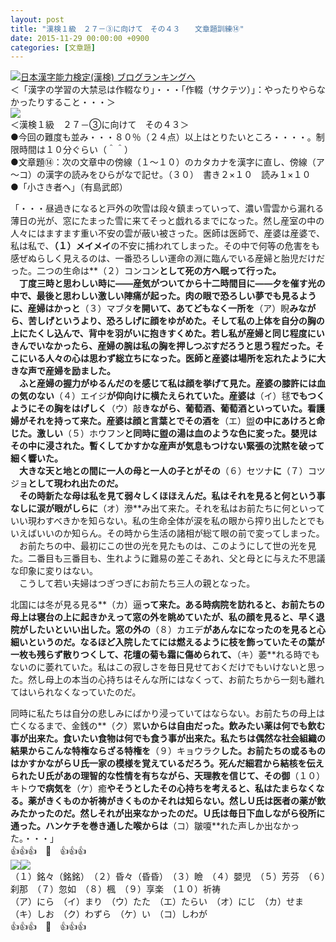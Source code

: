 ```yaml
---
layout: post
title: "漢検１級　２７－③に向けて　その４３　　文章題訓練⑭"
date: 2015-11-29 00:00:00 +0900
categories: [文章題]
---
```


[![](/syuusyuu9701/assets/images/漢検１級-２７－③に向けて-その４３-文章題訓練⑭-br_c_3028_1.gif)](http://blog.with2.net/link.php?1659096:3028 "日本漢字能力検定(漢検) ブログランキングへ")[日本漢字能力検定(漢検) ブログランキングへ](http://blog.with2.net/link.php?1659096:3028)  
＜「漢字の学習の大禁忌は作輟なり」・・・「作輟（サクテツ）」：やったりやらなかったりすること・・・＞  
![](/syuusyuu9701/assets/images/漢検１級-２７－③に向けて-その４３-文章題訓練⑭-20f76c71634d5b7d02791dbbe620c0cb.jpg)  
＜漢検１級　２７－③に向けて　その４３＞  
●今回の難度も並み・・・８０％（２４点）以上はとりたいところ・・・・。制限時間は１０分ぐらい（＾＾）  
●文章題⑭：次の文章中の傍線（１～１０）のカタカナを漢字に直し、傍線（ア～コ）の漢字の読みをひらがなで記せ。（３０）　書き２×１０　読み１×１０  
●「小さき者へ」（有島武郎）  
  
「・・・昼過きになると戸外の吹雪は段々鎮まっていって、濃い雪雲から漏れる薄日の光が、窓にたまった雪に来てそっと戯れるまでになった。然し産室の中の人々にはますます重い不安の雲が蔽い被さった。医師は医師で、産婆は産婆で、私は私で、**（１）メイメイ**の不安に捕われてしまった。その中で何等の危害をも感ぜぬらしく見えるのは、一番恐ろしい運命の淵に臨んでいる産婦と胎児だけだった。二つの生命は**（２）コンコン**として死の方へ眠って行った。  
　丁度三時と思わしい時に――産気がついてから十二時間目に――夕を催す光の中で、最後と思わしい激しい陣痛が起った。肉の眼で恐ろしい夢でも見るように、産婦はかっと**（３）マブタ**を開いて、あてどもなく一所を**（ア）睨**みながら、苦しげというより、恐ろしげに顔をゆがめた。そして私の上体を自分の胸の上にたくし込んで、背中を羽がいに抱きすくめた。若し私が産婦と同じ程度にいきんでいなかったら、産婦の腕は私の胸を押しつぶすだろうと思う程だった。そこにいる人々の心は思わず総立ちになった。医師と産婆は場所を忘れたように大きな声で産婦を励ました。  
　ふと産婦の握力がゆるんだのを感じて私は顔を挙げて見た。産婆の膝許には血の気のない**（４）エイジ**が仰向けに横たえられていた。産婆は**（イ）毬**でもつくようにその胸をはげしく**（ウ）敲**きながら、葡萄酒、葡萄酒といっていた。看護婦がそれを持って来た。産婆は顔と言葉とでその酒を**（エ）盥**の中にあけろと命じた。激しい**（５）ホウフン**と同時に盥の湯は血のような色に変った。嬰児はその中に浸された。暫くしてかすかな産声が気息もつけない緊張の沈黙を破って細く響いた。  
　大きな天と地との間に一人の母と一人の子とがその**（６）セツナ**に**（７）コツジョ**として現われ出たのだ。  
　その時新たな母は私を見て弱々しくほほえんだ。私はそれを見ると何という事なしに涙が眼がしらに**（オ）滲**み出て来た。それを私はお前たちに何といっていい現わすべきかを知らない。私の生命全体が涙を私の眼から搾り出したとでもいえばいいのか知らん。その時から生活の諸相が総て眼の前で変ってしまった。  
　お前たちの中、最初にこの世の光を見たものは、このようにして世の光を見た。二番目も三番目も、生れように難易の差こそあれ、父と母とに与えた不思議な印象に変りはない。  
　こうして若い夫婦はつぎつぎにお前たち三人の親となった。  
  
北国には冬が見る見る**（カ）逼**って来た。ある時病院を訪れると、お前たちの母上は寝台の上に起きかえって窓の外を眺めていたが、私の顔を見ると、早く退院がしたいといい出した。窓の外の**（８）カエデ**があんなになったのを見ると心細いというのだ。なるほど入院したてには燃えるように枝を飾っていたその葉が一枚も残らず散りつくして、花壇の菊も霜に傷められて、**（キ）萎**れる時でもないのに萎れていた。私はこの寂しさを毎日見せておくだけでもいけないと思った。然し母上の本当の心持ちはそんな所にはなくって、お前たちから一刻も離れてはいられなくなっていたのだ。  
  
同時に私たちは自分の悲しみにばかり浸っていてはならない。お前たちの母上は亡くなるまで、金銭の**（ク）累**いからは自由だった。飲みたい薬は何でも飲む事が出来た。食いたい食物は何でも食う事が出来た。私たちは偶然な社会組織の結果からこんな特権ならざる特権を**（９）キョウラク**した。お前たちの或るものはかすかながらＵ氏一家の模様を覚えているだろう。死んだ細君から結核を伝えられたＵ氏があの理智的な性情を有ちながら、天理教を信じて、その御**（１０）キトウ**で病気を**（ケ）癒**やそうとしたその心持ちを考えると、私はたまらなくなる。薬がきくものか祈祷がきくものかそれは知らない。然しＵ氏は医者の薬が飲みたかったのだ。然しそれが出来なかったのだ。Ｕ氏は毎日下血しながら役所に通った。ハンケチを巻き通した喉からは**（コ）皺嗄**れた声しか出なかった。・・・」  
👍👍👍　🐑　👍👍👍  
![](/syuusyuu9701/assets/images/漢検１級-２７－③に向けて-その４３-文章題訓練⑭-5042a89f21c6fc8cacf0a6d490e7f733.jpg)![](/syuusyuu9701/assets/images/漢検１級-２７－③に向けて-その４３-文章題訓練⑭-5042a89f21c6fc8cacf0a6d490e7f733.jpg)  
（１）銘々（銘銘）　（２）昏々（昏昏）　（３）瞼　（４）嬰児　（５）芳芬　（６）刹那　（７）忽如　（８）楓　（９）享楽　（１０）祈祷　  
（ア）にら　（イ）まり　（ウ）たた　（エ）たらい　（オ）にじ　（カ）せま　（キ）しお　（ク）わずら　（ケ）い　（コ）しわが　  
👍👍👍　🐑　👍👍👍  
  
